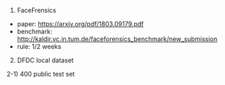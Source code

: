 1) FaceFrensics

- paper: https://arxiv.org/pdf/1803.09179.pdf
- benchmark: http://kaldir.vc.in.tum.de/faceforensics_benchmark/new_submission
- rule: 1/2 weeks

2) DFDC local dataset

2-1) 400 public test set